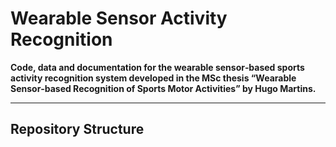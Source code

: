 # Wearable Sensor Activity Recognition

**Code, data and documentation for the wearable sensor‑based sports activity recognition system developed in the MSc thesis “Wearable Sensor‑based Recognition of Sports Motor Activities” by Hugo Martins.**

---

## Repository Structure
